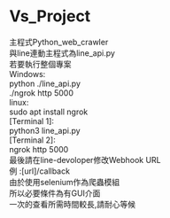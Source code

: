 # Vs_Project
主程式Python_web_crawler  
與line連動主程式為line_api.py   
若要執行整個專案  
Windows:  
    python ./line_api.py  
    ./ngrok http 5000  
linux:  
    sudo apt install ngrok  
    [Terminal 1]:  
        python3 line_api.py  
    [Terminal 2]:  
        ngrok http 5000  
最後請在line-devoloper修改Webhook URL  
例 :[url]/callback  
由於使用selenium作為爬蟲模組  
所以必要條件為有GUI介面  
一次的查看所需時間較長,請耐心等候  
